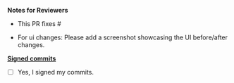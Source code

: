 **Notes for Reviewers**

- This PR fixes #

- For ui changes: Please add a screenshot showcasing the UI before/after changes. 

**[Signed commits](https://github.com/meshery/meshery/blob/master/CONTRIBUTING.md#signing-off-on-commits-developer-certificate-of-origin)**
- [ ] Yes, I signed my commits.
 

<!--
Thank you for contributing to Meshery! 

Contributing Conventions:

1. Include descriptive PR titles with [<component-name>] prepended.
2. Build and test your changes before submitting a PR. 
3. Sign your commits

By following the community's contribution conventions upfront, the review process will 
be accelerated and your PR merged more quickly.
-->
